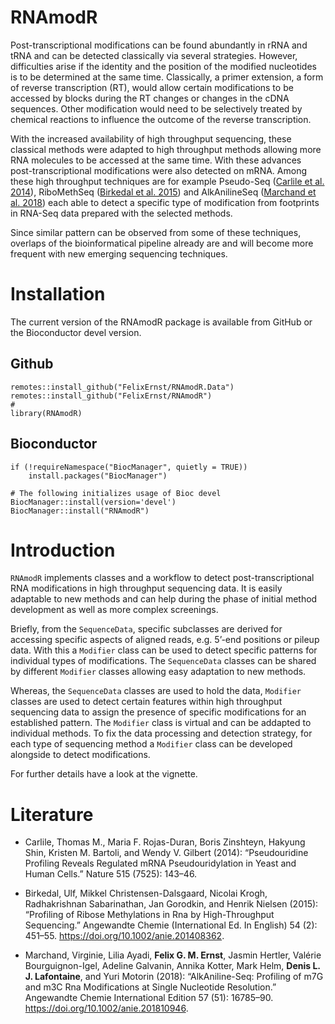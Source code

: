# RNAmodR

Post-transcriptional modifications can be found abundantly in rRNA and tRNA and
can be detected classically via several strategies. However, difficulties arise
if the identity and the position of the modified nucleotides is to be determined
at the same time. Classically, a primer extension, a form of reverse
transcription (RT), would allow certain modifications to be accessed by blocks
during the RT changes or changes in the cDNA sequences. Other modification would
need to be selectively treated by chemical reactions to influence the outcome of
the reverse transcription.

With the increased availability of high throughput sequencing, these classical
methods were adapted to high throughput methods allowing more RNA molecules to
be accessed at the same time. With these advances post-transcriptional
modifications were also detected on mRNA. Among these high throughput techniques
are for example Pseudo-Seq ([Carlile et al. 2014](#Literature)), RiboMethSeq
([Birkedal et al. 2015](#Literature)) and AlkAnilineSeq 
([Marchand et al. 2018](#Literature)) each able to detect a specific type of 
modification from footprints in RNA-Seq data prepared with the selected methods.

Since similar pattern can be observed from some of these techniques, overlaps of
the bioinformatical pipeline already are and will become more frequent with new
emerging sequencing techniques.

# Installation

The current version of the RNAmodR package is available from GitHub or
the Bioconductor devel version.

## Github

```
remotes::install_github("FelixErnst/RNAmodR.Data")
remotes::install_github("FelixErnst/RNAmodR")
#
library(RNAmodR)
```

## Bioconductor

```
if (!requireNamespace("BiocManager", quietly = TRUE))
    install.packages("BiocManager")

# The following initializes usage of Bioc devel
BiocManager::install(version='devel')
BiocManager::install("RNAmodR")
```

# Introduction

`RNAmodR` implements classes and a workflow to detect post-transcriptional RNA
modifications in high throughput sequencing data. It is easily adaptable to new
methods and can help during the phase of initial method development as well as
more complex screenings.

Briefly, from the `SequenceData`, specific subclasses are derived for accessing
specific aspects of aligned reads, e.g. 5’-end positions or pileup data. With
this a `Modifier` class can be used to detect specific patterns for individual
types of modifications. The `SequenceData` classes can be shared by different
`Modifier` classes allowing easy adaptation to new methods.

Whereas, the `SequenceData` classes are used to hold the data, `Modifier`
classes are used to detect certain features within high throughput sequencing
data to assign the presence of specific modifications for an established
pattern. The `Modifier` class is virtual and can be addapted to individual
methods. To fix the data processing and detection strategy, for each type of 
sequencing method a `Modifier` class can be developed alongside to detect 
modifications.

For further details have a look at the vignette.

# Literature

- Carlile, Thomas M., Maria F. Rojas-Duran, Boris Zinshteyn, Hakyung Shin,
Kristen M. Bartoli, and Wendy V. Gilbert (2014): “Pseudouridine Profiling Reveals
Regulated mRNA Pseudouridylation in Yeast and Human Cells.” Nature 515 (7525):
143–46.

- Birkedal, Ulf, Mikkel Christensen-Dalsgaard, Nicolai Krogh, Radhakrishnan
Sabarinathan, Jan Gorodkin, and Henrik Nielsen (2015): “Profiling of Ribose
Methylations in Rna by High-Throughput Sequencing.” Angewandte Chemie
(International Ed. In English) 54 (2): 451–55.
https://doi.org/10.1002/anie.201408362.

- Marchand, Virginie, Lilia Ayadi, __Felix G. M. Ernst__, Jasmin Hertler,
Valérie Bourguignon-Igel, Adeline Galvanin, Annika Kotter, Mark Helm, 
__Denis L. J. Lafontaine__, and Yuri Motorin (2018): “AlkAniline-Seq: Profiling 
of m7G and m3C Rna Modifications at Single Nucleotide Resolution.” Angewandte 
Chemie International Edition 57 (51): 16785–90. 
https://doi.org/10.1002/anie.201810946.
